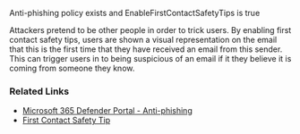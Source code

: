 Anti-phishing policy exists and EnableFirstContactSafetyTips is true

Attackers pretend to be other people in order to trick users. By enabling first contact safety tips, users are shown a visual representation on the email that this is the first time that they have received an email from this sender. This can trigger users in to being suspicious of an email if it they believe it is coming from someone they know.

### Related Links

* [Microsoft 365 Defender Portal - Anti-phishing](https://security.microsoft.com/antiphishing) 
* [First Contact Safety Tip](https://learn.microsoft.com/en-us/microsoft-365/security/office-365-security/anti-phishing-policies-about?view=o365-worldwide#first-contact-safety-tip)
